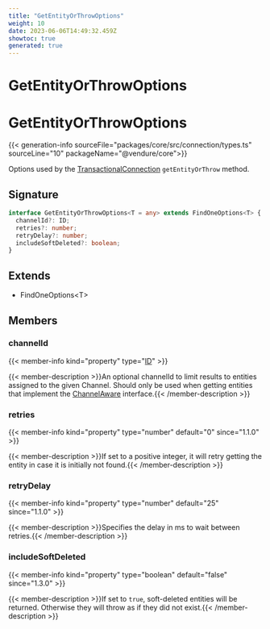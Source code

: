 ```yaml
---
title: "GetEntityOrThrowOptions"
weight: 10
date: 2023-06-06T14:49:32.459Z
showtoc: true
generated: true
---
```

<!-- This file was generated from the Vendure source. Do not modify. Instead, re-run the "docs:build" script -->

# GetEntityOrThrowOptions
<div class="symbol">


# GetEntityOrThrowOptions

{{< generation-info sourceFile="packages/core/src/connection/types.ts" sourceLine="10" packageName="@vendure/core">}}

Options used by the <a href='/typescript-api/data-access/transactional-connection#transactionalconnection'>TransactionalConnection</a> `getEntityOrThrow` method.

## Signature

```TypeScript
interface GetEntityOrThrowOptions<T = any> extends FindOneOptions<T> {
  channelId?: ID;
  retries?: number;
  retryDelay?: number;
  includeSoftDeleted?: boolean;
}
```
## Extends

 * FindOneOptions&#60;T&#62;


## Members

### channelId

{{< member-info kind="property" type="<a href='/typescript-api/common/id#id'>ID</a>"  >}}

{{< member-description >}}An optional channelId to limit results to entities assigned to the given Channel. Should
only be used when getting entities that implement the <a href='/typescript-api/entities/interfaces#channelaware'>ChannelAware</a> interface.{{< /member-description >}}

### retries

{{< member-info kind="property" type="number" default="0"  since="1.1.0" >}}

{{< member-description >}}If set to a positive integer, it will retry getting the entity in case it is initially not
found.{{< /member-description >}}

### retryDelay

{{< member-info kind="property" type="number" default="25"  since="1.1.0" >}}

{{< member-description >}}Specifies the delay in ms to wait between retries.{{< /member-description >}}

### includeSoftDeleted

{{< member-info kind="property" type="boolean" default="false"  since="1.3.0" >}}

{{< member-description >}}If set to `true`, soft-deleted entities will be returned. Otherwise they will
throw as if they did not exist.{{< /member-description >}}


</div>
